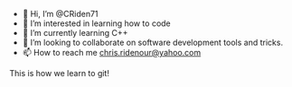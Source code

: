 - 👋 Hi, I’m @CRiden71
- 👀 I’m interested in learning how to code
- 🌱 I’m currently learning C++
- 💞️ I’m looking to collaborate on software development tools and tricks.
- 📫 How to reach me chris.ridenour@yahoo.com

<!---
CRiden71/CRiden71 is a ✨ special ✨ repository because its `README.md` (this file) appears on your GitHub profile.
You can click the Preview link to take a look at your changes.
--->


This is how we learn to git!
